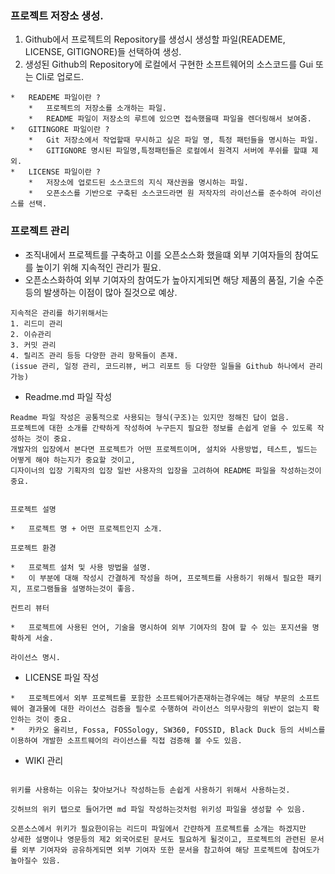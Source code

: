 ### 프로젝트 저장소 생성.

1.  Github에서 프로젝트의 Repository를 생성시 생성할 파일(READEME, LICENSE, GITIGNORE)들 선택하여 생성.
2.  생성된 Github의 Repository에 로컬에서 구현한 소프트웨어의 소스코드를 Gui 또는 Cli로 업로드.
```
*   READEME 파일이란 ?
    *   프로젝트의 저장소를 소개하는 파일.
    *   README 파일이 저장소의 루트에 있으면 접속했을때 파일을 렌더링해서 보여줌.
*   GITINGORE 파일이란 ?
    *   Git 저장소에서 작업할때 무시하고 싶은 파일 명, 특정 패턴들을 명시하는 파일.
    *   GITIGNORE 명시된 파일명,특정패턴들은 로컬에서 원격지 서버에 푸쉬를 할떄 제외.
*   LICENSE 파일이란 ?
    *   저장소에 업로드된 소스코드의 지식 재산권을 명시하는 파일.
    *   오픈소스를 기반으로 구축된 소스코드라면 원 저작자의 라이선스를 준수하여 라이선스를 선택.
```

### 프로젝트 관리
- 조직내에서 프로젝트를 구축하고 이를 오픈소스화 했을떄 외부 기여자들의 참여도를 높이기 위해 지속적인 관리가 필요. 
- 오픈소스화하여 외부 기여자의 참여도가 높아지게되면 해당 제품의 품질, 기술 수준등의 발생하는 이점이 많아 질것으로 예상.

```
지속적은 관리를 하기위해서는 
1. 리드미 관리
2. 이슈관리
3. 커밋 관리
4. 릴리즈 관리 등등 다양한 관리 항목들이 존재.
(issue 관리, 일정 관리, 코드리뷰, 버그 리포트 등 다양한 일들을 Github 하나에서 관리 가능)
```

*   Readme.md 파일 작성

```
Readme 파일 작성은 공통적으로 사용되는 형식(구조)는 있지만 정해진 답이 없음.
프로젝트에 대한 소개를 간략하게 작성하여 누구든지 필요한 정보를 손쉽게 얻을 수 있도록 작성하는 것이 중요. 
개발자의 입장에서 본다면 프로젝트가 어떤 프로젝트이며, 설치와 사용방법, 테스트, 빌드는 어떻게 해야 하는지가 중요할 것이고, 
디자이너의 입장 기획자의 입장 일반 사용자의 입장을 고려하여 README 파일을 작성하는것이 중요. 


프로젝트 설명

*   프로젝트 명 + 어떤 프로젝트인지 소개.

프로젝트 환경

*   프로젝트 설처 및 사용 방법을 설명.
*   이 부분에 대해 작성시 간결하게 작성을 하며, 프로젝트를 사용하기 위해서 필요한 패키지, 프로그램들을 설명하는것이 좋음.

컨트리 뷰터

*   프로젝트에 사용된 언어, 기술을 명시하여 외부 기여자의 참여 할 수 있는 포지션을 명확하게 서술.

라이선스 명시.

```

* LICENSE 파일 작성
```
*   프로젝트에서 외부 프로젝트를 포함한 소프트웨어가존재하는경우에는 해당 부문의 소프트웨어 결과물에 대한 라이선스 검증을 필수로 수행하여 라이선스 의무사항의 위반이 없는지 확인하는 것이 중요.
*   카카오 올리브, Fossa, FOSSology, SW360, FOSSID, Black Duck 등의 서비스를 이용하여 개발한 소프트웨어의 라이선스를 직접 검증해 볼 수도 있음.
```

* WIKI 관리
```

위키를 사용하는 이유는 찾아보거나 작성하는등 손쉽게 사용하기 위해서 사용하는것.

깃허브의 위키 탭으로 들어가면 md 파일 작성하는것처럼 위키성 파일을 생성할 수 있음.

오픈소스에서 위키가 필요한이유는 리드미 파일에서 간랸하게 프로젝트를 소개는 하겠지만  
상세한 설명이나 영문등의 제2 외국어로된 문서도 필요하게 될것이고, 프로젝트의 관련된 문서를 외부 기여자와 공유하게되면 외부 기여자 또한 문서을 참고하여 해당 프로젝트에 참여도가 높아질수 있음.

```




